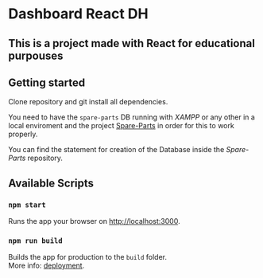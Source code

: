 # Dashboard React DH

## This is a project made with React for educational purpouses

## Getting started

Clone repository and git install all dependencies.

You need to have the `spare-parts` DB running with *XAMPP* or any other in a local enviroment and the project [Spare-Parts](https://github.com/seba-cod/grupo_3_spare-parts) in order for this to work properly.

You can find the statement for creation of the Database inside the *Spare-Parts* repository.

## Available Scripts

### `npm start`

Runs the app your browser on [http://localhost:3000](http://localhost:3000).

### `npm run build`

Builds the app for production to the `build` folder.\
More info: [deployment](https://facebook.github.io/create-react-app/docs/deployment).